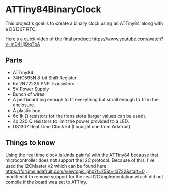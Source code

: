 # ATTiny84BinaryClock

This project's goal is to create a binary clock using an ATTiny84 along with a DS1307 RTC.

Here's a quick video of the final product: https://www.youtube.com/watch?v=mD4HjlXqTbA

## Parts

- ATTiny84
- 74HC595N 8-bit Shift Register
- 6x 2N2222A PNP Transistors
- 5V Power Supply
- Bunch of wires
- A perfboard big enough to fit everything but small enough to fit in the enclosure.
- A plastic box.
- 6x 1k Ω resistors for the transistors (larger values can be used).
- 4x 220 Ω resistors to limit the power provided to a LED.
- DS1307 Real Time Clock kit (I bought one from Adafruit).

## Things to know

Using the real time clock is kinda painful with the ATTiny84 because that microcontroller does not support the I2C protocol. Because of this, I've used the I2CMaster v2 which can be found here: https://forums.adafruit.com/viewtopic.php?f=25&t=13722&start=0 . I modified it to remove support for the real I2C implementation which did not compile if the board was set to ATTiny.

